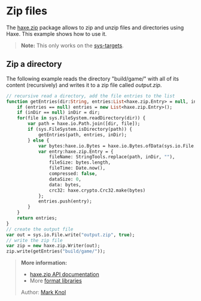 [tags]: / "filesystem"

# Zip files

The [haxe.zip](http://api.haxe.org/haxe/zip/) package allows to zip and unzip files and directories using Haxe. This example shows how to use it.

> **Note:** This only works on the [sys-targets](/category/beginner/using-filesystem.html).

## Zip a directory

The following example reads the directory "build/game/" with all of its content (recursively) and writes it to a zip file called _output.zip_.

```haxe
// recursive read a directory, add the file entries to the list
function getEntries(dir:String, entries:List<haxe.zip.Entry> = null, inDir:Null<String> = null) {
	if (entries == null) entries = new List<haxe.zip.Entry>();
	if (inDir == null) inDir = dir;
	for(file in sys.FileSystem.readDirectory(dir)) {
		var path = haxe.io.Path.join([dir, file]);
		if (sys.FileSystem.isDirectory(path)) {
			getEntries(path, entries, inDir);
		} else {
			var bytes:haxe.io.Bytes = haxe.io.Bytes.ofData(sys.io.File.getBytes(path).getData());
			var entry:haxe.zip.Entry = {
				fileName: StringTools.replace(path, inDir, ""), 
				fileSize: bytes.length,
				fileTime: Date.now(),
				compressed: false,
				dataSize: 0,
				data: bytes,
				crc32: haxe.crypto.Crc32.make(bytes)
			};
			entries.push(entry);
		}
	}
	return entries;
}
// create the output file 
var out = sys.io.File.write("output.zip", true);
// write the zip file
var zip = new haxe.zip.Writer(out);
zip.write(getEntries("build/game/"));
```

> **More information:**
> 
> * [haxe.zip API documentation](http://api.haxe.org/haxe/zip/)
> * More [format libraries](https://github.com/HaxeFoundation/format)
>
> Author: [Mark Knol](https://github.com/markknol)
